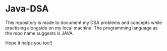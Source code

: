 # Java-DSA
This repository is made to document my DSA problems and concepts while practising alongside on my local machine.
The programming language as the repo name suggests is JAVA.

Hope it helps you too!!

